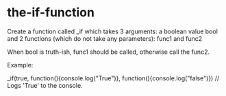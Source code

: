 # the-if-function

Create a function called _if which takes 3 arguments: a boolean value bool and 2 functions (which do not take any parameters): func1 and func2

When bool is truth-ish, func1 should be called, otherwise call the func2.

Example:

_if(true, function(){console.log("True")}, function(){console.log("false")})
// Logs 'True' to the console.
